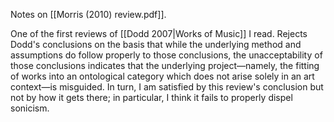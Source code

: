 Notes on [[Morris (2010) review.pdf]].

One of the first reviews of [[Dodd 2007|Works of Music]] I read. Rejects Dodd's conclusions on the basis that while the underlying method and assumptions do follow properly to those conclusions, the unacceptability of those conclusions indicates that the underlying project—namely, the fitting of works into an ontological category which does not arise solely in an art context—is misguided. In turn, I am satisfied by this review's conclusion but not by how it gets there; in particular, I think it fails to properly dispel sonicism.